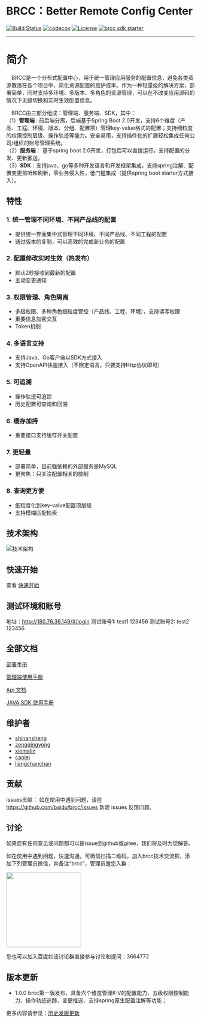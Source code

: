 # BRCC：Better Remote Config Center

[![Build Status](https://travis-ci.org/baidu/brcc.svg?branch=main)](https://travis-ci.org/github/baidu/brcc)
[![codecov](https://codecov.io/gh/baidu/brcc/branch/main/graph/badge.svg)](https://codecov.io/gh/baidu/brcc)
[![License](https://img.shields.io/badge/Licence-Apache%202.0-blue.svg?style=flat-square)](http://www.apache.org/licenses/LICENSE-2.0.html)
[![brcc sdk starter](https://maven-badges.herokuapp.com/maven-central/com.baidu.mapp/brcc-sdk-starter/badge.svg)](https://maven-badges.herokuapp.com/maven-central/com.baidu.mapp/brcc-sdk-starter)

----------------------------------------
# 简介
&ensp;&ensp;BRCC是一个分布式配置中心，用于统一管理应用服务的配置信息，避免各类资源散落在各个项目中，简化资源配置的维护成本。作为一种轻量级的解决方案，部署简单，同时支持多环境、多版本、多角色的资源管理，可以在不改变应用源码的情况下无缝切换和实时生效配置信息。

 &ensp;&ensp;BRCC由三部分组成：管理端、服务端、SDK，其中：<br/>
（1）**管理端** : 前后端分离，后端基于Spring Boot 2.0开发，支持6个维度（产品、工程、环境、版本、分组、配置项）管理key-value格式的配置；支持细粒度的权限控制层级、操作轨迹等能力。安全易用，支持插件化的扩展轻松集成任何公司/组织的账号管理系统。<br/>
（2）**服务端**： 基于spring boot 2.0开发，打包后可以直接运行，支持配置的分发、更新推送。<br/>
（3）**SDK**：支持java、go等多种开发语言和开发框架集成，支持spring注解、配置变更监听和刷新，零业务侵入性，低门槛集成（提供spring boot starter方式接入）。<br/>

## 特性
### 1. 统一管理不同环境、不同产品线的配置
- 提供统一界面集中式管理不同环境、不同产品线、不同工程的配置<br/>
- 通过版本的复制，可以高效的完成新业务的配置

### 2. 配置修改实时生效（热发布）
- 默认2秒接收到最新的配置<br/>
- 主动变更通知

### 3. 权限管理、角色隔离
- 多级权限、多种角色细粒度管控（产品线、工程、环境），支持读写权限<br/>
- 重要信息加密交互<br/>
- Token机制
### 4. 多语言支持
- 支持Java、Go客户端以SDK方式接入<br/>
- 支持OpenAPI快速接入（不限定语言，只要支持Http协议即可）

### 5. 可追溯
- 操作轨迹可追踪<br/>
- 历史配置可查询和回溯

### 6. 缓存加持
- 重要接口支持缓存开关配置<br/>

### 7. 更轻量
- 部署简单，目前强依赖的外部服务是MySQL<br/>
- 更聚焦：只关注配置相关的控制

### 8. 查询更方便
- 细粒度化到key-value配置项层级<br/>
- 支持模糊匹配检索

## 技术架构
![技术架构](./doc/img/arch.JPG)

## 快速开始
查看 [快速开始](./doc/quick-start.md)

## 测试环境和账号
地址：http://180.76.36.149/#/login
测试账号1:  test1  123456
测试账号2:  test2  123456

## 全部文档
[部署手册](./doc/deploy-guide.md)

[管理端使用手册](./doc/manage-guide.md)

[Api 文档](./doc/open-api.md)

[JAVA SDK 使用手册](./doc/java-sdk-guide.md)

## 维护者
- [shinansheng](https://github.com/sns1988)
- [zengqingyong](https://github.com/ghzengqy568)
- [xiemalin](https://github.com/jhunters)
- [caolei](https://github.com/hubeicaolei)
- [liangchanchan](https://github.com/lena2liang)

## 贡献
issues贡献： 如在使用中遇到问题，请在 https://github.com/baidu/brcc/issues 新建 issues 反馈问题。


## 讨论

如果您有任何意见或问题都可以提issue到github或gitee，我们将及时为您解答。

如在使用中遇到问题，快速沟通，可微信扫描二维码，加入brcc技术交流群，添加下列管理员微信，并备注“brcc”，管理员邀您入群：

<img src="./doc/img/contact.jpg" width="200">

您也可以加入百度如流讨论群直接参与讨论和提问：3664772

## 版本更新
- 1.0.0 brcc第一版发布，具备六个维度管理K-V的配置能力、五级权限控制能力、操作轨迹追踪、变更推送、支持spring原生配置注解等功能；

更多内容请参见：[历史发版更新](https://github.com/baidu/brcc/releases)

